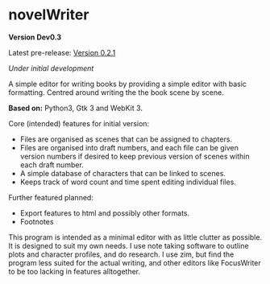 # novelWriter

**Version Dev0.3**

Latest pre-release: [Version 0.2.1](https://github.com/Jadzia626/novelWriter/releases/tag/v0.2.1)

*Under initial development*

A simple editor for writing books by providing a simple editor with basic formatting.
Centred around writing the the book scene by scene.

**Based on:** Python3, Gtk 3 and WebKit 3.

Core (intended) features for initial version:

* Files are organised as scenes that can be assigned to chapters.
* Files are organised into draft numbers, and each file can be given version numbers if desired to
  keep previous version of scenes within each draft number.
* A simple database of characters that can be linked to scenes.
* Keeps track of word count and time spent editing individual files.

Further featured planned:

* Export features to html and possibly other formats.
* Footnotes

This program is intended as a minimal editor with as little clutter as possible. It is designed to
suit my own needs. I use note taking software to outline plots and character profiles, and do
research. I use zim, but find the program less suited for the actual writing, and other editors like
FocusWriter to be too lacking in features alltogether.
